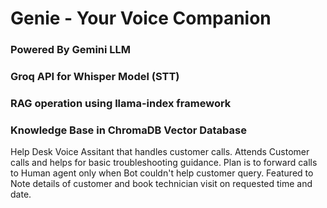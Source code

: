 # Genie - Your Voice Companion

### Powered By Gemini LLM
### Groq API for Whisper Model (STT)
### RAG operation using llama-index framework
### Knowledge Base in ChromaDB Vector Database

Help Desk Voice Assitant that handles customer calls. Attends Customer calls and helps for basic troubleshooting guidance. Plan is to forward calls to Human agent only when Bot couldn't help customer query. Featured to Note details of customer and book technician visit on requested time and date.
